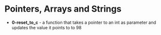 # Pointers, Arrays and Strings
* **0-reset_to_c** - a function that takes a pointer to an int as parameter and updates the value it points to to 98
